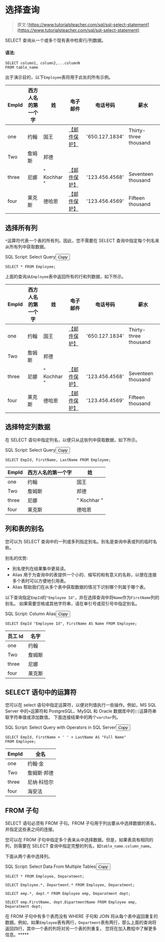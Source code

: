 # 选择查询

> 原文:[https://www.tutorialsteacher.com/sql/sql-select-statement](https://www.tutorialsteacher.com/sql/sql-select-statement)

SELECT 查询从一个或多个现有表中检索行/列数据。

#### 语法:

```
SELECT column1, column2,...columnN 
FROM table_name 
```

出于演示目的，以下`Employee`表将用于此处的所有示例。

| EmpId | 西方人名的第一个字 | 姓 | 电子邮件 | 电话号码 | 薪水 |
| --- | --- | --- | --- | --- | --- |
| one | 约翰 | 国王 | [【邮件保护】](/cdn-cgi/l/email-protection) | '650.127.1834' | Thirty-three thousand |
| Two | 詹姆斯 | 邦德 |  |  |  |
| three | 尼娜 | " Kochhar " | [【邮件保护】](/cdn-cgi/l/email-protection) | '123.456.4568' | Seventeen thousand |
| four | 莱克斯 | 德哈恩 | [【邮件保护】](/cdn-cgi/l/email-protection) | '123.456.4569' | Fifteen thousand |

## 选择所有列

`*`运算符代表一个表的所有列。因此，您不需要在 SELECT 查询中指定每个列名来从所有列中获取数据。

SQL Script: Select Query<button class="copy-btn pull-right" title="Copy example code">*Copy*</button> 

```
SELECT * FROM Employee; 
```

上面的查询从`Employee`表中返回所有的行和列数据，如下所示。

| EmpId | 西方人名的第一个字 | 姓 | 电子邮件 | 电话号码 | 薪水 |
| --- | --- | --- | --- | --- | --- |
| one | 约翰 | 国王 | [【邮件保护】](/cdn-cgi/l/email-protection) | '650.127.1834' | Thirty-three thousand |
| Two | 詹姆斯 | 邦德 |  |  |  |
| three | 尼娜 | " Kochhar " | [【邮件保护】](/cdn-cgi/l/email-protection) | '123.456.4568' | Seventeen thousand |
| four | 莱克斯 | 德哈恩 | [【邮件保护】](/cdn-cgi/l/email-protection) | '123.456.4569' | Fifteen thousand |

## 选择特定列数据

在 SELECT 语句中指定列名，以便只从这些列中获取数据，如下所示。

SQL Script: Select Query<button class="copy-btn pull-right" title="Copy example code">*Copy*</button> 

```
SELECT EmpId, FirstName, LastName FROM Employee; 
```

| EmpId | 西方人名的第一个字 | 姓 |
| --- | --- | --- |
| one | 约翰 | 国王 |
| Two | 詹姆斯 | 邦德 |
| three | 尼娜 | " Kochhar " |
| four | 莱克斯 | 德哈恩 |

## 列和表的别名

您可以为 SELECT 查询中的一列或多列指定别名。别名是查询中表或列的临时名称。

别名的优势:

*   别名使列在结果集中更易读。
*   Alias 用于为查询中的表提供一个小的、缩写的和有意义的名称，以便在连接多个表时可以方便地引用表。
*   Alias 帮助我们在从多个表中获取数据的情况下识别哪个列属于哪个表。

以下查询指定`EmpId`的`"Employee Id"`，并在选择查询中将`Name`作为`FirstName`列的别名。 如果需要空格或其他字符串，请在单引号或双引号中指定别名。

SQL Script: Column Alias<button class="copy-btn pull-right" title="Copy example code">*Copy*</button> 

```
SELECT EmpId "Employee Id", FirstName AS Name FROM Employee; 
```

| 员工 Id | 名字 |
| --- | --- |
| one | 约翰 |
| Two | 詹姆斯 |
| three | 尼娜 |
| four | 莱克斯 |

## SELECT 语句中的运算符

您可以在 select 语句中指定运算符，以便对列值执行一些操作。例如，MS SQL Server 中的`+`运算符和 PostgreSQL、MySQL 和 Oracle 数据库中的`||`运算符串联字符串值或添加数值。 下面连接结果中的两个`varchar`列。

SQL Script: Select Query with Operators in SQL Server<button class="copy-btn pull-right" title="Copy example code">*Copy*</button> 

```
SELECT EmpId, FirstName + ' ' + LastName AS "Full Name" 
FROM Employee; 
```

| EmpId | 全名 |
| --- | --- |
| one | 约翰·金 |
| Two | 詹姆斯·邦德 |
| three | 尼纳·科恰尔 |
| four | 海安法 |

## FROM 子句

SELECT 语句必须有 FROM 子句。FROM 子句用于列出要从中选择数据的表名，并指定这些表之间的连接。

您可以在 FROM 子句中指定多个表来从中选择数据。但是，如果表具有相同的列，则需要在 SELECT 查询中指定完整的列名，如`table_name.column_name`。

下面从两个表中选择列。

SQL Script: Select Data From Multiple Tables<button class="copy-btn pull-right" title="Copy example code">*Copy*</button> 

```
SELECT * FROM Employee, Deparatment;

SELECT Employee.*, Department.* FROM Employee, Deparatment;

SELECT emp.*, dept.* FROM Employee emp, Deparatment dept; 

SELECT emp.FirstName, dept.DipartmentName FROM Employee emp, Deparatment dept; 
```

在 FROM 子句中有多个表而没有 WHERE 子句和 JOIN 将从每个表中返回重复的数据。例如，如果`Employee`表有两行，`Department`表有两行，那么上面的查询将返回四行，其中一个表的列将对另一个表的列重复。 您将在加入教程中了解更多信息。*****